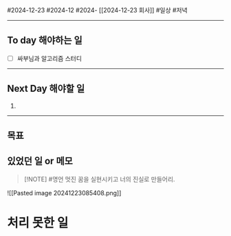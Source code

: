 #2024-12-23 #2024-12 #2024- [[2024-12-23 회사]]
#일상 #저녁 

---
## To day 해야하는 일
- [ ] 싸부님과 알고리즘 스터디

---
## Next Day 해야할 일
1. 

---

## 목표 


## 있었던 일  or 메모



> [!NOTE] #명언
> 멋진 꿈을 실현시키고 
> 너의 진실로 만들어리.

![[Pasted image 20241223085408.png]]
# 처리 못한 일